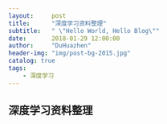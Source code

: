 ```yaml
---
layout:     post
title:      "深度学习资料整理"
subtitle:   " \"Hello World, Hello Blog\""
date:       2018-01-29 12:00:00
author:     "DuHuazhen"
header-img: "img/post-bg-2015.jpg"
catalog: true
tags:
    - 深度学习
---
```


## 深度学习资料整理